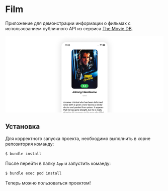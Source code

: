 # Film

Приложение для демонстрации информации о фильмах с использованием публичного API из сервиса [The Movie DB](themoviedb.org).

![Preview](./Resources/preview.png)

## Установка

Для корректного запуска проекта, необходимо выполнить в корне репозитория команду:

```bash
$ bundle install
```

После перейти в папку `App` и запустить команду:

```bash
$ bundle exec pod install
```

Теперь можно пользоваться проектом!
